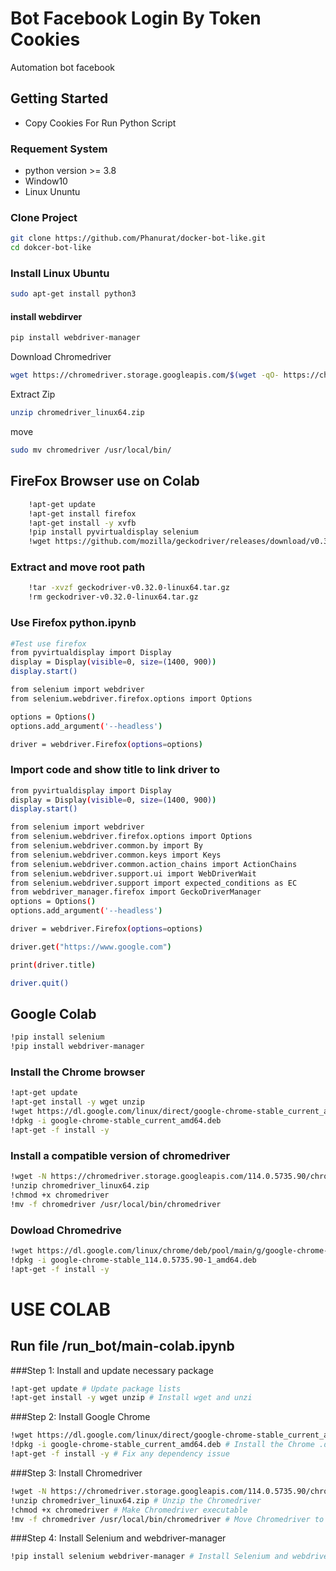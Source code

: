 ﻿# Bot Facebook Login By Token Cookies
 Automation bot facebook

 ## Getting Started
 - Copy Cookies For Run Python Script

 ### Requement System
 - python version >= 3.8
 - Window10
 - Linux Ununtu

 ### Clone Project
 ```sh
git clone https://github.com/Phanurat/docker-bot-like.git
cd dokcer-bot-like
```

 ### Install Linux Ubuntu 
 ```sh
 sudo apt-get install python3
 ```
 #### install webdirver 
 ```sh
 pip install webdriver-manager
 ```
 Download Chromedriver
 ```sh
 wget https://chromedriver.storage.googleapis.com/$(wget -qO- https://chromedriver.storage.googleapis.com/LATEST_RELEASE)/chromedriver_linux64.zip
```
 Extract Zip
 ```sh
 unzip chromedriver_linux64.zip
```
 move
 ```sh
 sudo mv chromedriver /usr/local/bin/
```

## FireFox Browser use on Colab

```sh
    !apt-get update
    !apt-get install firefox
    !apt-get install -y xvfb
    !pip install pyvirtualdisplay selenium
    !wget https://github.com/mozilla/geckodriver/releases/download/v0.32.0/geckodriver-v0.32.0-linux64.tar.gz
```
### Extract and move root path
```sh
    !tar -xvzf geckodriver-v0.32.0-linux64.tar.gz
    !rm geckodriver-v0.32.0-linux64.tar.gz
```
### Use Firefox python.ipynb
```sh
#Test use firefox
from pyvirtualdisplay import Display
display = Display(visible=0, size=(1400, 900))
display.start()

from selenium import webdriver
from selenium.webdriver.firefox.options import Options

options = Options()
options.add_argument('--headless')

driver = webdriver.Firefox(options=options)
```
### Import code and show title to link driver to
```sh
from pyvirtualdisplay import Display
display = Display(visible=0, size=(1400, 900))
display.start()

from selenium import webdriver
from selenium.webdriver.firefox.options import Options
from selenium.webdriver.common.by import By
from selenium.webdriver.common.keys import Keys
from selenium.webdriver.common.action_chains import ActionChains
from selenium.webdriver.support.ui import WebDriverWait
from selenium.webdriver.support import expected_conditions as EC
from webdriver_manager.firefox import GeckoDriverManager
options = Options()
options.add_argument('--headless')

driver = webdriver.Firefox(options=options)

driver.get("https://www.google.com")

print(driver.title)

driver.quit()
```

## Google Colab
```sh
!pip install selenium
!pip install webdriver-manager
```

###  Install the Chrome browser
```sh
!apt-get update
!apt-get install -y wget unzip
!wget https://dl.google.com/linux/direct/google-chrome-stable_current_amd64.deb
!dpkg -i google-chrome-stable_current_amd64.deb
!apt-get -f install -y
```
###  Install a compatible version of chromedriver
```sh
!wget -N https://chromedriver.storage.googleapis.com/114.0.5735.90/chromedriver_linux64.zip
!unzip chromedriver_linux64.zip
!chmod +x chromedriver
!mv -f chromedriver /usr/local/bin/chromedriver
```
### Dowload Chromedrive
```sh
!wget https://dl.google.com/linux/chrome/deb/pool/main/g/google-chrome-stable/google-chrome-stable_114.0.5735.90-1_amd64.deb
!dpkg -i google-chrome-stable_114.0.5735.90-1_amd64.deb
!apt-get -f install -y
```

# USE COLAB 
## Run file /run_bot/main-colab.ipynb

###Step 1: Install and update necessary package
```sh
!apt-get update # Update package lists
!apt-get install -y wget unzip # Install wget and unzi
```
###Step 2: Install Google Chrome
```sh
!wget https://dl.google.com/linux/direct/google-chrome-stable_current_amd64.deb # Download the Chrome .deb package
!dpkg -i google-chrome-stable_current_amd64.deb # Install the Chrome .deb package
!apt-get -f install -y # Fix any dependency issue
```

###Step 3: Install Chromedriver
```sh
!wget -N https://chromedriver.storage.googleapis.com/114.0.5735.90/chromedriver_linux64.zip # Download the Chromedriver zip
!unzip chromedriver_linux64.zip # Unzip the Chromedriver
!chmod +x chromedriver # Make Chromedriver executable
!mv -f chromedriver /usr/local/bin/chromedriver # Move Chromedriver to /usr/local/bin
```

###Step 4: Install Selenium and webdriver-manager
```sh
!pip install selenium webdriver-manager # Install Selenium and webdriver-manager
```
